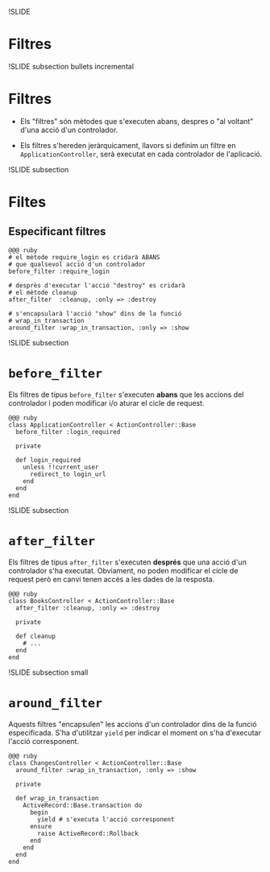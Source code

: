!SLIDE
# Filtres

!SLIDE subsection bullets incremental
# Filtres

* Els "filtres" són mètodes que s'executen abans, despres o "al voltant" d'una
acció d'un controlador.

* Els filtres s'hereden jeràrquicament, llavors si definim un filtre en
`ApplicationController`, serà executat en cada controlador de l'aplicació.

!SLIDE subsection
# Filtes
## Especificant filtres

    @@@ ruby
    # el mètode require_login es cridarà ABANS
    # que qualsevol acció d'un controlador
    before_filter :require_login

    # desprès d'executar l'acció "destroy" es cridarà
    # el mètode cleanup
    after_filter  :cleanup, :only => :destroy

    # s'encapsularà l'acció "show" dins de la funció
    # wrap_in_transaction
    around_filter :wrap_in_transaction, :only => :show

!SLIDE subsection
# `before_filter`

Els filtres de tipus `before_filter` s'executen **abans** que les accions del
controlador i poden modificar i/o aturar el cicle de request.

    @@@ ruby
    class ApplicationController < ActionController::Base
      before_filter :login_required

      private

      def login_required
        unless !!current_user
          redirect_to login_url
        end
      end
    end

!SLIDE subsection
# `after_filter`

Els filtres de tipus `after_filter` s'executen **després** que una acció d'un
controlador s'ha executat. Obviament, no poden modificar el cicle de request però
en canvi tenen accés a les dades de la resposta.

    @@@ ruby
    class BooksController < ActionController::Base
      after_filter :cleanup, :only => :destroy

      private

      def cleanup
        # ...
      end
    end

!SLIDE subsection small
# `around_filter`

Aquests filtres "encapsulen" les accions d'un controlador dins de la funció
especificada. S'ha d'utilitzar `yield` per indicar el moment on s'ha d'executar
l'acció corresponent.

    @@@ ruby
    class ChangesController < ActionController::Base
      around_filter :wrap_in_transaction, :only => :show

      private

      def wrap_in_transaction
        ActiveRecord::Base.transaction do
          begin
            yield # s'executa l'acció corresponent
          ensure
            raise ActiveRecord::Rollback
          end
        end
      end
    end
